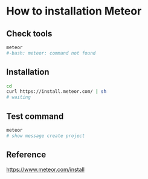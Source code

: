 # How to installation Meteor

## Check tools

```bash
meteor
#-bash: meteor: command not found
```

## Installation

```bash
cd
curl https://install.meteor.com/ | sh
# waiting
```

## Test command

```bash
meteor
# show message create project
```

## Reference

<https://www.meteor.com/install>
